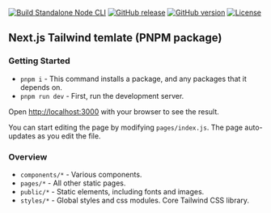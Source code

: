 [![Build Standalone Node CLI](https://github.com/serg-by/nexttailpnpm/actions/workflows/build.yml/badge.svg)](https://github.com/serg-by/nexttailpnpm/actions/workflows/build.yml)
[![GitHub release](https://img.shields.io/github/release/serg-by/nexttailpnpm?include_prereleases=&sort=semver&color=brightgreen)](https://github.com/serg-by/nexttailpnpm/releases/)
[![GitHub version](https://badge.fury.io/gh/serg-by%2Fnexttailpnpm.svg)](https://badge.fury.io/gh/serg-by%2Fnexttailpnpm)
[![License](https://img.shields.io/badge/License-MIT-brightgreen)](#license)

## Next.js Tailwind temlate (PNPM package)

### Getting Started

- `pnpm i` - This command installs a package, and any packages that it depends on.
- `pnpm run dev` - First, run the development server.



Open [http://localhost:3000](http://localhost:3000) with your browser to see the result.

You can start editing the page by modifying `pages/index.js`. The page auto-updates as you edit the file.


### Overview

- `components/*` - Various components.
- `pages/*` - All other static pages.
- `public/*` - Static elements, including fonts and images.
- `styles/*` - Global styles and css modules. Core Tailwind CSS library.
